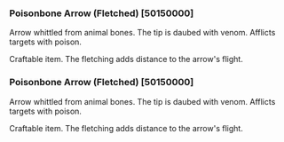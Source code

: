 ### Poisonbone Arrow (Fletched) [50150000]

Arrow whittled from animal bones. The tip is daubed with venom. Afflicts targets with poison.

Craftable item. The fletching adds distance to the arrow's flight.### Poisonbone Arrow (Fletched) [50150000]

Arrow whittled from animal bones. The tip is daubed with venom. Afflicts targets with poison.

Craftable item. The fletching adds distance to the arrow's flight.
